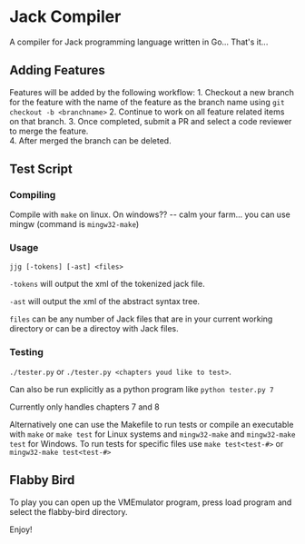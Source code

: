 # Jack Compiler
A compiler for Jack programming language written in Go... That's it...

## Adding Features
Features will be added by the following workflow:
    1. Checkout a new branch for the feature with the name of the feature as the branch name using `git checkout -b <branchname>`
    2. Continue to work on all feature related items on that branch.
    3. Once completed, submit a PR and select a code reviewer to merge the feature.    
    4. After merged the branch can be deleted.


## Test Script

### Compiling
Compile with `make` on linux. On windows?? -- calm your farm... you can use mingw (command is `mingw32-make`)

### Usage 

`jjg [-tokens] [-ast] <files>`

`-tokens` will output the xml of the tokenized jack file.

`-ast` will output the xml of the abstract syntax tree.

`files` can be any number of Jack files that are in your current working directory or can be a directoy with Jack files.

### Testing

`./tester.py` or `./tester.py <chapters youd like to test>`.

Can also be run explicitly as a python program like `python tester.py 7`

Currently only handles chapters 7 and 8

Alternatively one can use the Makefile to run tests or compile an executable with `make` or `make test` for Linux systems
and `mingw32-make` and `mingw32-make test` for Windows. To run tests for specific files use `make test<test-#>` or `mingw32-make test<test-#>`

## Flabby Bird

To play you can open up the VMEmulator program, press load program and select the flabby-bird directory. 

Enjoy!
